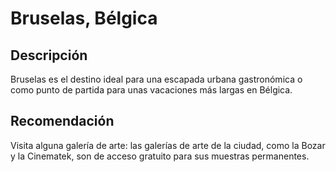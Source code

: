 # Bruselas, Bélgica

## Descripción
Bruselas es el destino ideal para una escapada urbana gastronómica o como punto de partida para unas vacaciones más largas en Bélgica.

## Recomendación
Visita alguna galería de arte: las galerías de arte de la ciudad, como la Bozar y la Cinematek, son de acceso gratuito para sus muestras permanentes.
